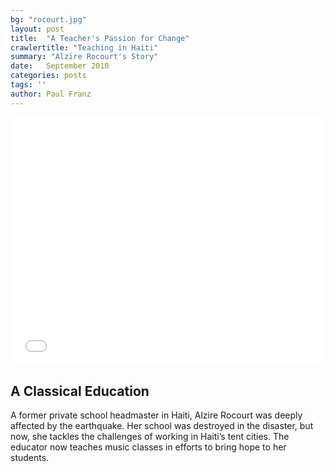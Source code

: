 ```yaml
---
bg: "rocourt.jpg"
layout: post
title:  "A Teacher's Passion for Change"
crawlertitle: "Teaching in Haiti"
summary: "Alzire Rocourt's Story"
date:   September 2010
categories: posts
tags: ''
author: Paul Franz
---
```

<div class="articleVideo">
<iframe src="//player.vimeo.com/video/18017587" width="100%" height="397" frameborder="0" title="A Teacher&#039;s Passion for Change" webkitallowfullscreen mozallowfullscreen allowfullscreen></iframe>
</div>


## A Classical Education

A former private school headmaster in Haiti, Alzire Rocourt was deeply affected by the earthquake. Her school was destroyed in the disaster, but now, she tackles the challenges of working in Haiti’s tent cities. The educator now teaches music classes in efforts to bring hope to her students.

